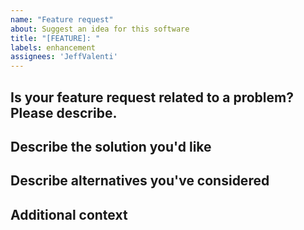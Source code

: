 ```yaml
---
name: "Feature request"
about: Suggest an idea for this software
title: "[FEATURE]: "
labels: enhancement
assignees: 'JeffValenti'
---
```


## Is your feature request related to a problem? Please describe.
<!--A clear and concise description of what the problem is. 
Ex. I'm always frustrated when [...] -->

## Describe the solution you'd like
<!--A clear and concise description of what you want to happen.-->

## Describe alternatives you've considered
<!--A clear and concise description of any alternative solutions or features you've considered.-->

## Additional context
<!--Add any other context or screenshots about the feature request here.-->
